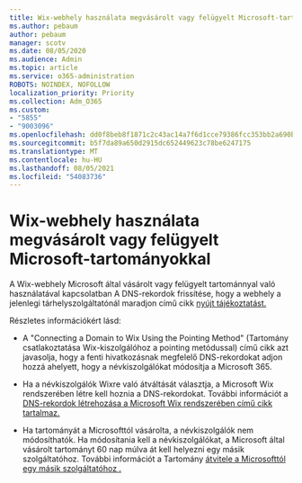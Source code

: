 ```yaml
---
title: Wix-webhely használata megvásárolt vagy felügyelt Microsoft-tartományokkal
ms.author: pebaum
author: pebaum
manager: scotv
ms.date: 08/05/2020
ms.audience: Admin
ms.topic: article
ms.service: o365-administration
ROBOTS: NOINDEX, NOFOLLOW
localization_priority: Priority
ms.collection: Adm_O365
ms.custom:
- "5855"
- "9003096"
ms.openlocfilehash: dd0f8beb8f1871c2c43ac14a7f6d1cce79386fcc353bb2a690ba184904ca5857
ms.sourcegitcommit: b5f7da89a650d2915dc652449623c78be6247175
ms.translationtype: MT
ms.contentlocale: hu-HU
ms.lasthandoff: 08/05/2021
ms.locfileid: "54083736"
---
```

# <a name="using-a-wix-website-with-microsoft-purchased-or-managed-domains"></a>Wix-webhely használata megvásárolt vagy felügyelt Microsoft-tartományokkal

A Wix-webhely Microsoft által vásárolt vagy felügyelt tartománnyal való használatával kapcsolatban A DNS-rekordok frissítése, hogy a webhely a jelenlegi tárhelyszolgáltatónál maradjon című cikk [nyújt tájékoztatást.](https://docs.microsoft.com/microsoft-365/admin/dns/update-dns-records-to-retain-current-hosting-provider)

Részletes információkért lásd: 

- A "Connecting a Domain to Wix Using the Pointing Method" (Tartomány csatlakoztatása Wix-kiszolgálóhoz a pointing metódussal) című cikk azt javasolja, hogy a fenti hivatkozásnak megfelelő DNS-rekordokat adjon hozzá ahelyett, hogy a névkiszolgálókat módosítja a Microsoft 365.

- Ha a névkiszolgálók Wixre való átváltását választja, a Microsoft Wix rendszerében létre kell hoznia a DNS-rekordokat. További információt a [DNS-rekordok létrehozása a Microsoft Wix rendszerében című cikk tartalmaz.](https://docs.microsoft.com/microsoft-365/admin/dns/create-dns-records-at-wix)

- Ha tartományát a Microsofttól vásárolta, a névkiszolgálók nem módosíthatók. Ha módosítania kell a névkiszolgálókat, a Microsoft által vásárolt tartományt 60 nap múlva át kell helyezni egy másik szolgáltatóhoz. További információt a Tartomány [átvitele a Microsofttól egy másik szolgáltatóhoz .](https://docs.microsoft.com/microsoft-365/admin/get-help-with-domains/transfer-a-domain-from-microsoft-to-another-host)
